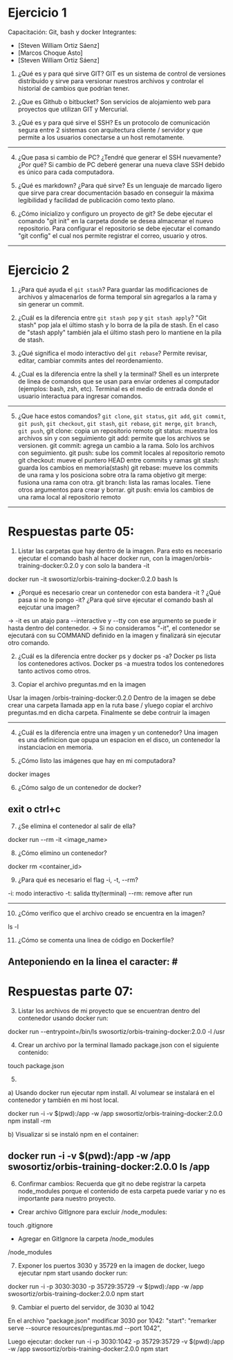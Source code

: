# Ejercicio 1
Capacitación: Git, bash y docker
Integrantes:
- [Steven William Ortiz Sáenz]
- [Marcos Choque Asto]
- [Steven William Ortiz Sáenz]

1. ¿Qué es y para qué sirve GIT?
GIT es un sistema de control de versiones distribuido y sirve para versionar nuestros archivos y controlar el historial de cambios que podrían tener.

2. ¿Que es Github o bitbucket?
Son servicios de alojamiento web para proyectos que utilizan GIT y Mercurial.

3. ¿Qué es y para qué sirve el SSH?
Es un protocolo de comunicación segura entre 2 sistemas con arquitectura cliente / servidor y que permite a los usuarios conectarse a un host remotamente.
---
4. ¿Que pasa si cambio de PC? ¿Tendré que generar el SSH nuevamente?¿Por qué?
Si cambio de PC deberé generar una nueva clave SSH debido es único para cada computadora.

5. ¿Qué es markdown? ¿Para qué sirve?
Es un lenguaje de marcado ligero que sirve para crear documentación basado en conseguir la máxima legibilidad y facilidad de publicación como texto plano.

6. ¿Cómo inicializo y configuro un proyecto de git?
Se debe ejecutar el comando "git init" en la carpeta donde se desea almacenar el nuevo repositorio. Para configurar el repositorio se debe ejecutar el comando "git config" el cual nos permite registrar el correo, usuario y otros.
---
# Ejercicio 2
1. ¿Para qué ayuda el `git stash`?
Para guardar las modificaciones de archivos y almacenarlos de forma temporal sin agregarlos a la rama y sin generar un commit.

2. ¿Cuál es la diferencia entre `git stash pop` y `git stash apply`?
"Git stash" pop jala el último stash y lo borra de la pila de stash.
En el caso de "stash apply" también jala el último stash pero lo mantiene en la pila de stash.

3. ¿Qué significa el modo interactivo del `git rebase`?
Permite revisar, editar, cambiar commits antes del reordenamiento.

4. ¿Cual es la diferencia entre la shell y la terminal?
Shell es un interprete de linea de comandos que se usan para enviar ordenes al computador (ejemplos: bash, zsh, etc).
Terminal es el medio de entrada donde el usuario interactua para ingresar comandos.
---
5. ¿Que hace estos comandos? `git clone`, `git status`, `git add`, `git commit`, `git push`, `git checkout`, `git stash`, `git rebase`, `git merge`, `git branch`, `git push`,
git clone: copia un repositorio remoto
git status: muestra los archivos sin y con seguimiento
git add: permite que los archivos se versionen.
git commit: agrega un cambio a la rama. Solo los archivos con seguimiento.
git push: sube los commit locales al repositorio remoto
git checkout: mueve el puntero HEAD entre commits y ramas
git stash: guarda los cambios en memoria(stash)
git rebase: mueve los commits de una rama y los posiciona sobre otra la rama objetivo
git merge: fusiona una rama con otra.
git branch: lista las ramas locales. Tiene otros argumentos para crear y borrar.
git push: envia los cambios de una rama local al repositorio remoto

---
# Respuestas parte 05:
1. Listar las carpetas que hay dentro de la imagen. Para esto es necesario ejecutar el comando bash al hacer docker run, con la imagen<nombre-usuario>/orbis-training-docker:0.2.0 y con solo la bandera -it

docker run -it swosortiz/orbis-training-docker:0.2.0 bash
ls

- ¿Porqué es necesario crear un contenedor con esta bandera -it ? ¿Qué pasa si no le pongo -it? ¿Para qué sirve ejecutar el comando bash al eejcutar una imagen?

-> -it es un atajo para --interactive y --tty con ese argumento se puede ir hasta dentro del contenedor.
-> Si no consideramos "-it", el contenedor se ejecutará con su COMMAND definido en la imagen y finalizará sin ejecutar otro comando.

2. ¿Cuál es la diferencia entre docker ps y docker ps -a?
 Docker ps lista los contenedores activos. 
 Docker ps -a muestra todos los contenedores tanto activos como otros.

3. Copiar el archivo preguntas.md en la imagen

Usar la imagen <nombre-usuario>/orbis-training-docker:0.2.0
Dentro de la imagen se debe crear una carpeta llamada app en la ruta base / yluego copiar el archivo preguntas.md en dicha carpeta.
Finalmente se debe contruir la imagen

---- 
4. ¿Cuál es la diferencia entre una imagen y un contenedor? 
Una imagen es una definicion que opupa un espacion en el disco, un contenedor la instanciacion en memoria.

5. ¿Cómo listo las imágenes que hay en mi computadora? 

docker images

6. ¿Cómo salgo de un contenedor de docker? 

exit o ctrl+c
---
7. ¿Se elimina el contenedor al salir de ella? 

docker run --rm -it <image_name>

8. ¿Cómo elimino un contenedor?

docker rm <container_id>

9. ¿Para qué es necesario el flag -i, -t, --rm?

-i: modo interactivo
-t: salida tty(terminal)
--rm: remove after run

---
10. ¿Cómo verifico que el archivo creado se encuentra en la imagen?

ls -l

11. ¿Cómo se comenta una linea de código en Dockerfile?

Anteponiendo en la linea el caracter:   #
---
# Respuestas parte 07:
3. Listar los archivos de mi proyecto que se encuentran dentro del contenedor usando docker run:

docker run --entrypoint=/bin/ls swosortiz/orbis-training-docker:2.0.0 -l /usr

4. Crear un archivo por la terminal llamado package.json con el siguiente contenido:

touch package.json

5. 
a) Usando docker run ejecutar npm install. 
Al volumear se instalará en el contenedor y también en mi host local.

docker run -i -v $(pwd):/app -w /app swosortiz/orbis-training-docker:2.0.0 npm install -rm

b) Visualizar si se instaló npm en el container:

docker run -i -v $(pwd):/app -w /app swosortiz/orbis-training-docker:2.0.0 ls /app
---
6. Confirmar cambios: Recuerda que git no debe registrar la carpeta node_modules porque el contenido de esta carpeta puede variar y no es importante para nuestro proyecto.

- Crear archivo GitIgnore para excluir /node_modules:

touch .gitignore

- Agregar en GitIgnore la carpeta /node_modules

/node_modules

7. Exponer los puertos 3030 y 35729 en la imagen de docker, luego ejecutar npm start usando docker run:

docker run -i -p 3030:3030 -p 35729:35729 -v $(pwd):/app -w /app swosortiz/orbis-training-docker:2.0.0 npm start

9. Cambiar el puerto del servidor, de 3030 al 1042

En el archivo "package.json" modificar 3030 por 1042:
"start": "remarker serve --source resources/preguntas.md --port 1042",

Luego ejecutar:
docker run -i -p 3030:1042 -p 35729:35729 -v $(pwd):/app -w /app swosortiz/orbis-training-docker:2.0.0 npm start





